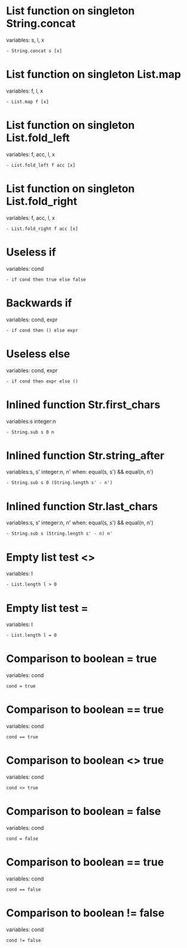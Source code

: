 # List function on singleton String.concat
variables: s, l, x
```
- String.concat s [x]
```
# List function on singleton List.map
variables: f, l, x
```
- List.map f [x]
```

# List function on singleton List.fold_left
variables: f, acc, l, x
```
- List.fold_left f acc [x]
```

# List function on singleton List.fold_right
variables: f, acc, l, x
```
- List.fold_right f acc [x]
```

# Useless if
variables: cond
```
- if cond then true else false
```

# Backwards if
variables: cond, expr
```
- if cond then () else expr
```

# Useless else
variables: cond, expr
```
- if cond then expr else ()
```

# Inlined function Str.first_chars
variables:s
integer:n
```
- String.sub s 0 n
```

# Inlined function Str.string_after
variables:s, s'
integer:n, n'
when: equal(s, s') && equal(n, n')
```
- String.sub s 0 (String.length s' - n')
```

# Inlined function Str.last_chars
variables:s, s'
integer:n, n'
when: equal(s, s') && equal(n, n')
```
- String.sub s (String.length s' - n) n'
```

# Empty list test <>
variables: l
```
- List.length l > 0
```

# Empty list test =
variables: l
```
- List.length l = 0
```

# Comparison to boolean = true
variables: cond
```
cond = true
```

# Comparison to boolean == true
variables: cond
```
cond == true
```
# Comparison to boolean <> true
variables: cond
```
cond <> true
```

# Comparison to boolean = false
variables: cond
```
cond = false
```

# Comparison to boolean == true
variables: cond
```
cond == false
```

# Comparison to boolean != false
variables: cond
```
cond != false
```


